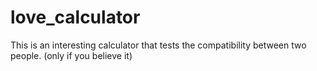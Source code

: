 # love_calculator
This is an interesting calculator that tests the compatibility between two people. (only if you believe it)
